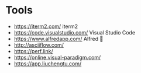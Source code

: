 # Tools

- https://iterm2.com/ iterm2
- https://code.visualstudio.com/ Visual Studio Code
- https://www.alfredapp.com/ Alfred 💸
- http://asciiflow.com/
- https://perf.link/
- https://online.visual-paradigm.com/
- https://app.liuchengtu.com/

